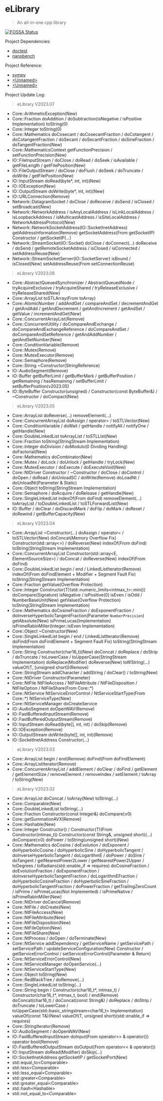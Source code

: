 # eLibrary
> An all-in-one cpp library

[![FOSSA Status](https://app.fossa.com/api/projects/git%2Bgithub.com%2Fldgeng%2FeLibrary.svg?type=large)](https://app.fossa.com/projects/git%2Bgithub.com%2Fldgeng%2FeLibrary?ref=badge_large)

Project Dependencies:
+ [doctest](https://github.com/doctest/doctest)
+ [nanobench](https://github.com/martinus/nanobench)

Project Reference:
+ [sympy](https://github.com/sympy/sympy)
+ [\<Unnamed>](https://blog.csdn.net/code4101/article/details/38705155)
+ [\<Unnamed>](https://www.cnblogs.com/CocoonFan/p/3164221.html)

Project Update Log:
> eLibrary V2023.07
- Core::ArithmeticException(New)
- Core::Fraction doAddition / doSubtraction(isNegative / isPositive Implementation) toString(0)
- Core::Integer toString(0)
- Core::Mathematics doCosecant / doCosecantFraction / doCotangent / doCotangentFraction / doSecant / doSecantFraction / doSineFraction / doTangentFraction(New)
- Core::MathematicsContext getFunctionPrecision / setFunctionPrecision(New)
- IO::FileInputStream / doClose / doRead / doSeek / isAvailable / getFileLength / getFilePosition(New)
- IO::FileOutputStream / doClose / doFlush / doSeek / doTruncate / doWrite / getFilePosition(New)
- IO::InputStream doRead(byte*, int, int)(New)
- IO::IOException(New)
- IO::OutputStream doWrite(byte*, int, int)(New)
- IO::URLConnection(Remove)
- Network::DatagramSocket / doClose / doReceive / doSend / isClosed / setBroadcast(New)
- Network::NetworkAddress / isAnyLocalAddress / isLinkLocalAddress / isLoopbackAddress / isMulticastAddress / isSiteLocalAddress / NetworkAddressProtocol(New)
- Network::NetworkSocketAddress(IO::SocketInetAddress) getAddressInformation(Remove) getSocketAddress(From getSocketIP) Constructor / getSocketIP(...)
- Network::StreamSocket(IO::Socket) doClose / doConnect(...) doReceive / doSend / getRemoteSocketAddress / isClosed / isConnected / setAddressReuse(New)
- Network::StreamSocketServer(IO::SocketServer) isBound / isClosed(New) setAddressReuse(From setConnectionReuse)
> eLibrary V2023.06
- Core::AbstractQueuedSynchronizer / AbstractQueuedNode / tryAcquireExclusive / tryAcquireShared / tryReleaseExclusive / tryReleaseShared(New)
- Core::ArrayList toSTLArray(From toArray)
- Core::AtomicNumber / addAndGet / compareAndSet / decrementAndGet / getAndAdd / getAndDecrement / getAndIncrement / getAndSet / getValue / incrementAndGet(New)
- Core::ConcurrentArrayList(Remove)
- Core::ConcurrentUtility / doCompareAndExchange / doCompareAndExchangeReference / doCompareAndSet / doCompareAndSetReference / getAndAddNumber / getAndSetNumber(New)
- Core::ConditionVariable(Remove)
- Core::Mutex(Remove)
- Core::MutexExecutor(Remove)
- Core::Semaphore(Remove)
- Core::String ~Constructor(StringReference)
- IO::AudioSegment(Remove)
- IO::Buffer getBufferLimit / getBufferMark / getBufferPosition / getRemaining / hasRemaining / setBufferLimit / setBufferPosition(v2023.05)
- IO::ByteBuffer Constructor(unsigned) / Constructor(const ByteBuffer&) / ~Constructor / doCompact(New)
> eLibrary V2023.05
- Core::ArrayList doReverse(...) removeElement(...)
- Core::ConcurrentArrayList doAssign / operator= / toSTLVector(New)
- Core::ConditionVariable / doWait / getHandle / notifyAll / notifyOne / getHandle(New)
- Core::DoubleLinkedList toArrayList / toSTLList(New)
- Core::Fraction toString(StringStream Implementation)
- Core::Integer doDivision / doModulo(0 Dividing Handling) doFactorial(New)
- Core::Mathematics doCombinator(New)
- Core::Mutex / doLock / doUnlock / getHandle / tryLock(New)
- Core::MutexExecutor / doExecute / doExecuteVoid(New)
- Core::NtDriver Constructor / ~Constructor / doClose / doControl / doOpen / doRead / doUnloadSC / doWrite(Remove) doLoadNt / doUnloadNt(Parameter & Static)
- Core::Object toString(StringStream Implementation)
- Core::Semaphore / doAcquire / doRelease / getHandle(New)
- Core::SingleLinkedList indexOf(From doFind) removeElement(...) toArrayList / toDoubleLinkedList / toSTLForwardList(New)
- IO::Buffer / doClear / doDiscardMark / doFlip / doMark / doReset / doRewind / getBufferCapacity(New)
> eLibrary V2023.04
- Core::ArrayList ~Constructor(...) doAssign / operator= / toSTLVector(New) doConcat(Memory Overflow Fix) Constructor(std::array\<>) / doReverse(New) indexOf(From doFind) toString(StringStream Implementation)
- Core::ConcurrentArrayList Constructor(std::array\<E, ElementSourceSize>) / doConcat / doReverse(New) indexOf(From doFind)
- Core::DoubleLinkedList begin / end / LinkedListIterator(Remove) indexOf(From doFindElement + Modifier + Segment Fault Fix) toString(StringStream Implementation)
- Core::Fraction getValue(Overflow Protection)
- Core::Integer Constructor(T)(std::numeric_limits<intmax_t>::min()) doCompare(Signature) isNegative / isPositive(0) isEven / isOdd / NumberBaseUnit(New) getValue(Overflow Protection) toString(StringStream Implementation)
- Core::Mathematics doCosineFraction / doExponentFraction / doInverseHyperbolicTangentFraction(Parameter `NumberPrecision`) getAbsolute(New) isPrimeLucas(Implementation) isPrimeRabinMiller(Integer::isEven Implementation)
- Core::Object ~Constructor(New)
- Core::SingleLinkedList begin / end / LinkedListIterator(Remove) doFind(From doFindElement + Segment Fault Fix) toString(StringStream Implementation)
- Core::String Constructor(char16_t)(New) doConcat / doReplace / doStrip / doTruncate / toLowerCase / toUpperCase(StringStream Implementation) doReplace(Modifier) doReverse(New) toWString(...) valueOf(T, \[unsigned short])(Remove)
- Core::StringStream addCharacter / addString / doClear() / toString(New)
- Core::NtDriver Constructor(Parameter)
- Core::NtFile NtFileAccess / NtFileAttribute / NtFileDisposition / NtFileOption / NtFileShare(From Core::*)
- Core::NtService NtServiceErrorControl / NtServiceStartType(From Core::*) NtServiceType(New)
- Core::NtServiceManager doCreateService
- IO::AudioSegment doOpenWAV(Remove)
- IO::FastBufferedInputStream(Remove)
- IO::FastBufferedOutputStream(Remove)
- IO::InputStream doRead(byte[], int, int) / doSkip(Remove)
- IO::IOException(Remove)
- IO::OutputStream doWrite(byte[], int, int)(Remove)
- IO::SocketInetAddress Constructor(...)
> eLibrary V2023.03
- Core::ArrayList begin / end(Remove) doFind(From doFindElement)
- Core::ArrayListIterator(Remove)
- Core::ConcurrentArrayList / addElement / doClear / doFind / getElement / getElementSize / removeElement / removeIndex / setElement / toArray / toString(New)
> eLibrary V2023.02
- Core::ArrayList doConcat / toArray(New) toString(...)
- Core::Comparable(New)
- Core::DoubleLinkedList toString(...)
- Core::Fraction Constructor(const Integer&) doCompare(±0)
- Core::getSummationAVX(Remove)
- Core::Hashable(New)
- Core::Integer Constructor() / Constructor(T)(From Constructor(intmax_t)) Constructor(const String&, unsigned short)(...) doCompare(±0) doPower / toString(unsigned short)(New)
- Core::Mathematics doCosine / doEvolution / doExponent / doHyperbolicCosine / doHyperbolicSine / doHyperbolicTangent / doInverseHyperbolicTangent / doLogarithmE / doPower / doSine / doTangent / getNearestPower2Lower / getNearestPower2Upper / toDegrees / toRadians(std::enable_if => requires) doCosineFraction / doEvolutionFraction / doExponentFraction / doInverseHyperbolicTangentFraction / doLogarithmEFraction / doHyperbolicCosineFraction / doHyperbolicSineFraction / doHyperbolicTangentFraction / doPowerFraction / getTrailingZeroCount / isPrime / isPrimeLucas(Not Implemented) / isPrimeNative / isPrimeRabinMiller(New)
- Core::NtDriver doCancel(Remove)
- Core::NtFile / doCreate(New)
- Core::NtFileAccess(New)
- Core::NtFileAttribute(New)
- Core::NtFileDisposition(New)
- Core::NtFileOption(New)
- Core::NtFileShare(New)
- Core::NtProcess / doOpen / doTerminate(New)
- Core::NtService addDependency / getServiceName / getServicePath / setServicePath / updateServiceConfiguration(New) Constructor / getServiceErrorControl / setServiceErrorControl(Parameter & Return)
- Core::NtServiceErrorControl(New)
- Core::NtServiceManager doOpenService(...)
- Core::NtServiceStartType(New)
- Core::Object toString(New)
- Core::RedBlackTree / doRemove(...)
- Core::SingleLinkedList toString(...)
- Core::String begin / Constructor(char16_t*, intmax_t) / Constructor(char16_t*, intmax_t, bool) / end(Remove) doConcat(char16_t) / doConcat(const String&) / doReplace / doStrip / doTruncate / toLowerCase / toUpperCase(std::basic_stringstream<char16_t> Implementation) valueOf(const T&)(New) valueOf(T, unsigned short)(std::enable_if => requires)
- Core::StringIterator(Remove)
- IO::AudioSegment / doOpenWAV(New)
- IO::FastBufferedInputStream doInput(From operator>> & operator()) operator bool(Remove)
- IO::FastBufferedOutputStream doOutput(From operator<< & operator())
- IO::InputStream doRead(Modifier) doSkip(...)
- IO::SocketInetAddress getSocketIP / getSocketPort(New)
- std::equal_to\<Comparable>
- std::less\<Comparable>
- std::less_equal\<Comparable>
- std::greater\<Comparable>
- std::greater_equal\<Comparable>
- std::hash\<Hashable>
- std::not_equal_to\<Comparable>
